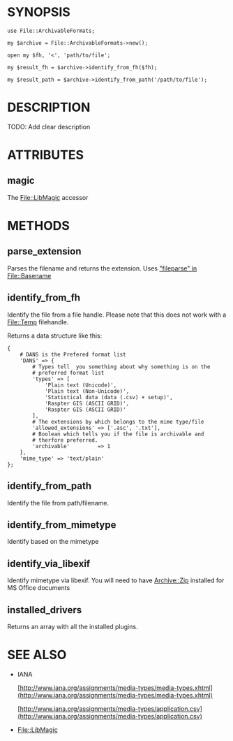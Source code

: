 # SYNOPSIS

    use File::ArchivableFormats;

    my $archive = File::ArchivableFormats->new();

    open my $fh, '<', 'path/to/file';

    my $result_fh = $archive->identify_from_fh($fh);

    my $result_path = $archive->identify_from_path('/path/to/file');

# DESCRIPTION

TODO: Add clear description

# ATTRIBUTES

## magic

The [File::LibMagic](https://metacpan.org/pod/File%3A%3ALibMagic) accessor

# METHODS

## parse\_extension

Parses the filename and returns the extension. Uses
["fileparse" in File::Basename](https://metacpan.org/pod/File%3A%3ABasename#fileparse)

## identify\_from\_fh

Identify the file from a file handle. Please note that this does not
work with a [File::Temp](https://metacpan.org/pod/File%3A%3ATemp) filehandle.

Returns a data structure like this:

    {
        # DANS is the Prefered format list
        'DANS' => {
            # Types tell  you something about why something is on the
            # preferred format list
            'types' => [
                'Plain text (Unicode)',
                'Plain text (Non-Unicode)',
                'Statistical data (data (.csv) + setup)',
                'Raspter GIS (ASCII GRID)',
                'Raspter GIS (ASCII GRID)'
            ],
            # The extensions by which belongs to the mime type/file
            'allowed_extensions' => ['.asc', '.txt'],
            # Boolean which tells you if the file is archivable and
            # therfore preferred.
            'archivable'         => 1
        },
        'mime_type' => 'text/plain'
    };

## identify\_from\_path

Identify the file from path/filename.

## identify\_from\_mimetype

Identify based on the mimetype

## identify\_via\_libexif

Identify mimetype via libexif.
You will need to have [Archive::Zip](https://metacpan.org/pod/Archive%3A%3AZip) installed for MS Office documents

## installed\_drivers

Returns an array with all the installed plugins.

# SEE ALSO

- IANA

    [http://www.iana.org/assignments/media-types/media-types.xhtml](http://www.iana.org/assignments/media-types/media-types.xhtml)

    [http://www.iana.org/assignments/media-types/application.csv](http://www.iana.org/assignments/media-types/application.csv)

- [File::LibMagic](https://metacpan.org/pod/File%3A%3ALibMagic)
